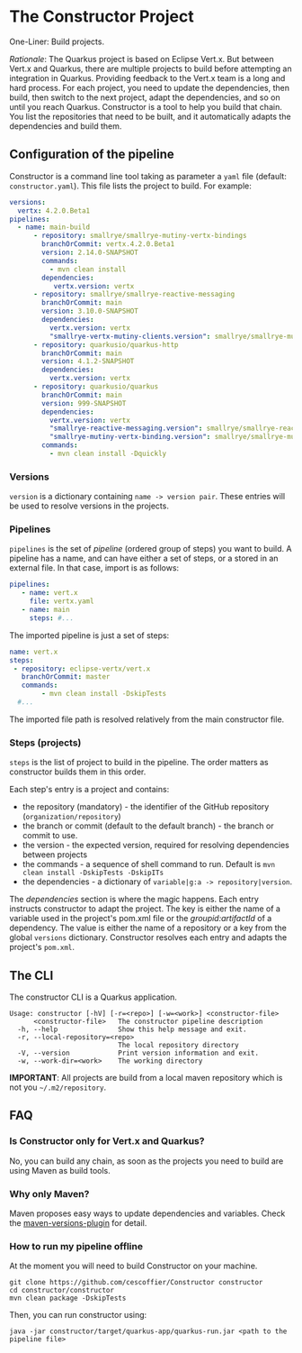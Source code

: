 # The Constructor Project

One-Liner: Build projects.

_Rationale_: The Quarkus project is based on Eclipse Vert.x. 
But between Vert.x and Quarkus, there are multiple projects to build before attempting an integration in Quarkus.
Providing feedback to the Vert.x team is a long and hard process. 
For each project, you need to update the dependencies, then build, then switch to the next project, adapt the dependencies, and so on until you reach Quarkus.
Constructor is a tool to help you build that chain.
You list the repositories that need to be built, and it automatically adapts the dependencies and build them. 

## Configuration of the pipeline

Constructor is a command line tool taking as parameter a `yaml` file (default: `constructor.yaml`).
This file lists the project to build. 
For example:

```yaml
versions:
  vertx: 4.2.0.Beta1
pipelines:
  - name: main-build
      - repository: smallrye/smallrye-mutiny-vertx-bindings
        branchOrCommit: vertx.4.2.0.Beta1
        version: 2.14.0-SNAPSHOT
        commands:
          - mvn clean install
        dependencies:
           vertx.version: vertx
      - repository: smallrye/smallrye-reactive-messaging
        branchOrCommit: main
        version: 3.10.0-SNAPSHOT
        dependencies:
          vertx.version: vertx
          "smallrye-vertx-mutiny-clients.version": smallrye/smallrye-mutiny-vertx-bindings
      - repository: quarkusio/quarkus-http
        branchOrCommit: main
        version: 4.1.2-SNAPSHOT
        dependencies:
          vertx.version: vertx
      - repository: quarkusio/quarkus
        branchOrCommit: main
        version: 999-SNAPSHOT
        dependencies:
          vertx.version: vertx
          "smallrye-reactive-messaging.version": smallrye/smallrye-reactive-messaging
          "smallrye-mutiny-vertx-binding.version": smallrye/smallrye-mutiny-vertx-bindings
        commands:
          - mvn clean install -Dquickly
```

### Versions

`version` is a dictionary containing `name -> version pair`. 
These entries will be used to resolve versions in the projects.

### Pipelines

`pipelines` is the set of _pipeline_ (ordered group of steps) you want to build.
A pipeline has a name, and can have either a set of steps, or a stored in an external file.
In that case, import is as follows:

```yaml
pipelines:  
   - name: vert.x
     file: vertx.yaml
   - name: main
     steps: #... 
```

The imported pipeline is just a set of steps:

```yaml
name: vert.x
steps:
 - repository: eclipse-vertx/vert.x
   branchOrCommit: master
   commands:
        - mvn clean install -DskipTests
  #...
```

The imported file path is resolved relatively from the main constructor file.

### Steps (projects)

`steps` is the list of project to build in the pipeline.
The order matters as constructor builds them in this order.

Each step's entry is a project and contains:

- the repository (mandatory) - the identifier of the GitHub repository (`organization/repository`)
- the branch or commit (default to the default branch) - the branch or commit to use.
- the version - the expected version, required for resolving dependencies between projects
- the commands - a sequence of shell command to run. Default is `mvn clean install -DskipTests -DskipITs`
- the dependencies - a dictionary of `variable|g:a -> repository|version`. 

The _dependencies_ section is where the magic happens.
Each entry instructs constructor to adapt the project.
The key is either the name of a variable used in the project's pom.xml file or the _groupid:artifactId_ of a dependency.
The value is either the name of a repository or a key from the global `versions` dictionary. 
Constructor resolves each entry and adapts the project's `pom.xml`.

## The CLI

The constructor CLI is a Quarkus application.

```
Usage: constructor [-hV] [-r=<repo>] [-w=<work>] <constructor-file>
      <constructor-file>   The constructor pipeline description
  -h, --help               Show this help message and exit.
  -r, --local-repository=<repo>
                           The local repository directory
  -V, --version            Print version information and exit.
  -w, --work-dir=<work>    The working directory
```

**IMPORTANT**: All projects are build from a local maven repository which is not you `~/.m2/repository`. 

## FAQ

### Is Constructor only for Vert.x and Quarkus?

No, you can build any chain, as soon as the projects you need to build are using Maven as build tools.

### Why only Maven?

Maven proposes easy ways to update dependencies and variables.
Check the [maven-versions-plugin](https://www.mojohaus.org/versions-maven-plugin/) for detail.

### How to run my pipeline offline

At the moment you will need to build Constructor on your machine.

```shell
git clone https://github.com/cescoffier/Constructor constructor
cd constructor/constructor
mvn clean package -DskipTests
```

Then, you can run constructor using:

```shell
java -jar constructor/target/quarkus-app/quarkus-run.jar <path to the pipeline file>
```



